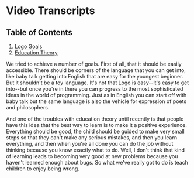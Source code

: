 # Video Transcripts

## <a name="TOC"></a> Table of Contents

1. [Logo Goals](#Logo-Goals)
2. [Education Theory](#Education-Theory)

<a name="Logo-Goals"></a>

We tried to achieve a number of goals. First of all, that it should be easily accessible. There should be corners of the language that you can get into, like baby talk getting into English that are easy for the youngest beginner. But it shouldn't be a toy language. It's not that Logo is easy--it's easy to get into--but once you're in there you can progress to the most sophisticated ideas in the world of programming. Just as in English you can start off with baby talk but the same language is also the vehicle for expression of poets and philosophers.

<a name="Education-Theory"></a>

And one of the troubles with education theory until recently is that people have this idea that the best way to learn is to make it a positive experience. Everything should be good, the child should be guided to make very small steps so that they can't make any serious mistakes, and then you learn everything, and then when you're all done you can do the job without thinking because you know exactly what to do. Well, I don't think that kind of learning leads to becoming very good at new problems because you haven't learned enough about bugs. So what we've really got to do is teach children to enjoy being wrong.